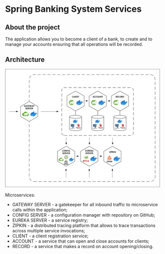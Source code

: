 # Spring Banking System Services
## About the project
The application allows you to become a client of a bank, to create and to manage your accounts
ensuring that all operations will be recorded.

## Architecture
![microservices-diagram](microservices-diagram.jpg)

Microservices:
- GATEWAY SERVER - a gatekeeper for all inbound traffic to microservice calls within the application;
- CONFIG SERVER - a configuration manager with repository on GitHub;
- EUREKA SERVER - a service registry;
- ZIPKIN - a distributed tracing platform that allows to trace transactions across multiple service invocations;
- CLIENT - a client registration service;
- ACCOUNT - a service that can open and close accounts for clients;
- RECORD - a service that makes a record on account opening/closing.

